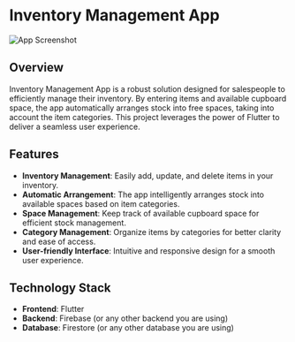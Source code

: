 # Inventory Management App

![App Screenshot](https://www.kavishkanimsara.me/assets/sma-tnWXc7m4.png)

## Overview

Inventory Management App is a robust solution designed for salespeople to efficiently manage their inventory. By entering items and available cupboard space, the app automatically arranges stock into free spaces, taking into account the item categories. This project leverages the power of Flutter to deliver a seamless user experience.

## Features

- **Inventory Management**: Easily add, update, and delete items in your inventory.
- **Automatic Arrangement**: The app intelligently arranges stock into available spaces based on item categories.
- **Space Management**: Keep track of available cupboard space for efficient stock management.
- **Category Management**: Organize items by categories for better clarity and ease of access.
- **User-friendly Interface**: Intuitive and responsive design for a smooth user experience.

## Technology Stack

- **Frontend**: Flutter
- **Backend**: Firebase (or any other backend you are using)
- **Database**: Firestore (or any other database you are using)

